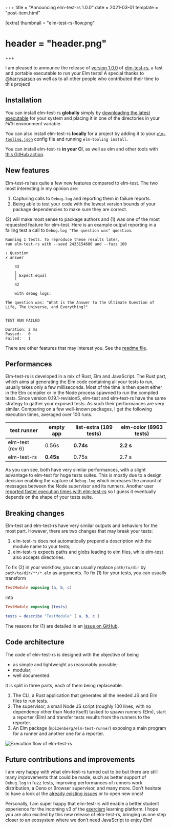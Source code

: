 +++
title = "Announcing elm-test-rs 1.0.0"
date = 2021-03-01
template = "post-item.html"

[extra]
thumbnail = "elm-test-rs-flow.png"
# header = "header.png"
+++

I am pleased to announce the release of [version 1.0.0](https://github.com/mpizenberg/elm-test-rs/releases) of [elm-test-rs](https://github.com/mpizenberg/elm-test-rs), a fast and portable executable to run your Elm tests! A special thanks to [@harrysarson](https://discourse.elm-lang.org/u/harrysarson) as well as to all other people who contributed their time to this project!

<!-- more -->


## Installation

You can install elm-test-rs **globally** simply by [downloading the latest executable](https://github.com/mpizenberg/elm-test-rs/releases) for your system and placing it in one of the directories in your `PATH` environment variable.

You can also install elm-test-rs **locally** for a project by adding it to your [`elm-tooling.json`](https://elm-tooling.github.io/elm-tooling-cli/spec/#tools) config file and running `elm-tooling install`.

You can install elm-test-rs **in your CI**, as well as elm and other tools with [this GitHub action](https://github.com/mpizenberg/elm-tooling-action).

## New features

Elm-test-rs has quite a few new features compared to elm-test. The two most interesting in my opinion are:

1.  Capturing calls to `Debug.log` and reporting them in failure reports.
2.  Being able to test your code with the lowest version bounds of your package dependencies to make sure they are correct.

(2) will make most sense to package authors and (1) was one of the most requested feature for elm-test. Here is an example output reporting in a failing test a call to `Debug.log "The question was" question`.

```
Running 1 tests. To reproduce these results later,
run elm-test-rs with --seed 2433154680 and --fuzz 100

↓ Question
✗ answer

    43
    ╷
    │ Expect.equal
    ╵
    42

    with debug logs:

The question was: "What is the Answer to the Ultimate Question of Life, The Universe, and Everything?"


TEST RUN FAILED

Duration: 2 ms
Passed:   0
Failed:   1
```

There are other features that may interest you. See the [readme file](https://github.com/mpizenberg/elm-test-rs#new-features-compared-to-elm-test).

## Performances

Elm-test-rs is developed in a mix of Rust, Elm and JavaScript. The Rust part, which aims at generating the Elm code containing all your tests to run, usually takes only a few milliseconds. Most of the time is then spent either in the Elm compiler or in the Node process spawned to run the compiled tests. Since version 0.19.1-revision5, elm-test and elm-test-rs have the same strategy to gather your exposed tests. As such their performances are very similar. Comparing on a few well-known packages, I get the following execution times, averaged over 100 runs.

| **test runner** | **empty app**  | **list-extra (189 tests)** | **elm-color (8963 tests)** |
|--|--|--|--|
| elm-test (rev 6) | 0.56s | **0.74s** | **2.2 s** |
| elm-test-rs | **0.45s** | 0.75s | 2.7 s |


As you can see, both have very similar performances, with a slight advantage to elm-test for huge tests suites. This is mostly due to a design decision enabling the capture of `Debug.log` which increases the amount of messages between the Node supervisor and its runners. Another user [reported faster execution times with elm-test-rs](https://discourse.elm-lang.org/t/gathering-feedback-on-elm-test-rs-before-1-0-release/6851/18) so I guess it eventually depends on the shape of your tests suite.

## Breaking changes

Elm-test and elm-test-rs have very similar outputs and behaviors for the most part. However, there are two changes that may break your tests:

1.  elm-test-rs does not automatically prepend a description with the module name to your tests;
2.  elm-test-rs expects paths and globs leading to elm files, while elm-test also accepts directories.

To fix (2) in your workflow, you can usually replace `path/to/dir` by `path/to/dir/**/*.elm` as arguments. To fix (1) for your tests, you can usually transform

```elm
TestModule exposing (a, b, c)
```

into

```elm
TestModule exposing (tests)

tests = describe "TestModule" [ a, b, c ]
```

The reasons for (1) are detailed in an [issue on GitHub](https://github.com/rtfeldman/node-test-runner/issues/493).

## Code architecture

The code of elm-test-rs is designed with the objective of being

-   as simple and lightweight as reasonably possible;
-   modular;
-   well documented.

It is split in three parts, each of them being replaceable.

1.  The CLI, a Rust application that generates all the needed JS and Elm files to run tests.
2.  The supervisor, a small Node JS script (roughly 100 lines, with no dependency other than Node itself) tasked to spawn runners (Elm), start a reporter (Elm) and transfer tests results from the runners to the reporter.
3.  An Elm package (`mpizenberg/elm-test-runner`) exposing a main program for a runner and another one for a reporter.

![Execution flow of elm-test-rs](elm-test-rs-flow.png)

## Future contributions and improvements

I am very happy with what elm-test-rs turned out to be but there are still many improvements that could be made, such as better support of `Debug.log` in fuzz tests, improving performances of runners work distribution, a Deno or Browser supervisor, and many more. Don’t hesitate to have a look at the [already existing issues](https://github.com/mpizenberg/elm-test-rs/issues) or to open new ones!

Personally, I am super happy that elm-test-rs will enable a better student experience for the incoming v3 of the [exercism](https://exercism.io) learning platform. I hope you are also excited by this new release of elm-test-rs, bringing us one step closer to an ecosystem where we don’t need JavaScript to enjoy Elm!
